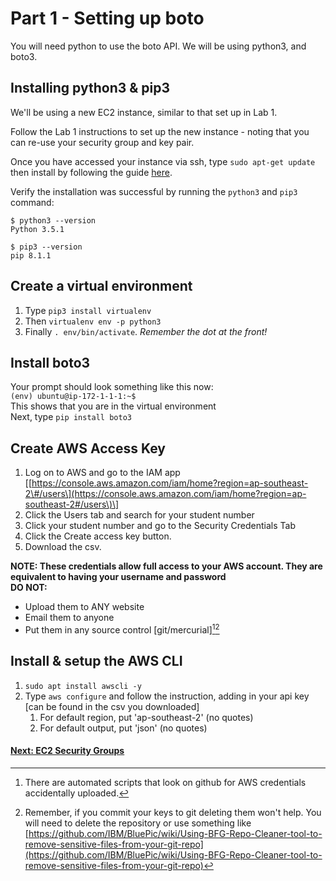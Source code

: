 # Part 1 - Setting up boto

You will need python to use the boto API. We will be using python3, and boto3.

## Installing python3 & pip3

We'll be using a new EC2 instance, similar to that set up in Lab 1. 

Follow the Lab 1 instructions to set up the new instance - noting that you can re-use your security group and key pair.

Once you have accessed your instance via ssh, type `sudo apt-get update` then install by following the guide [here](https://www.digitalocean.com/community/tutorials/how-to-install-python-3-and-set-up-a-local-programming-environment-on-ubuntu-16-04).

Verify the installation was successful by running the `python3` and `pip3` command:

```
$ python3 --version
Python 3.5.1

$ pip3 --version
pip 8.1.1
```

## Create a virtual environment

1. Type `pip3 install virtualenv`  
2. Then `virtualenv env -p python3`  
3. Finally `. env/bin/activate`. _Remember the dot at the front!_

## Install boto3

Your prompt should look something like this now:  
`(env) ubuntu@ip-172-1-1-1:~$`  
This shows that you are in the virtual environment  
Next, type `pip install boto3`

## Create AWS Access Key

1. Log on to AWS and go to the IAM app \[[https://console.aws.amazon.com/iam/home?region=ap-southeast-2\#/users\](https://console.aws.amazon.com/iam/home?region=ap-southeast-2#/users\)\]
2. Click the Users tab and search for your student number
3. Click your student number and go to the Security Credentials Tab
4. Click the Create access key button.
5. Download the csv.

**NOTE: These credentials allow full access to your AWS account. They are equivalent to having your username and password  
DO NOT:**

* Upload them to ANY website
* Email them to anyone
* Put them in any source control \[git/mercurial\][^2][^3]

## Install & setup the AWS CLI

1. `sudo apt install awscli -y`
2. Type `aws configure` and follow the instruction, adding in your api key \[can be found in the csv you downloaded\]
   1. For default region, put 'ap-southeast-2' \(no quotes\)
   2. For default output, put 'json' \(no quotes\)

#### [Next: EC2 Security Groups](/Part2.md)



[^2]: There are automated scripts that look on github for AWS credentials accidentally uploaded.

[^3]: Remember, if you commit your keys to git deleting them won't help. You will need to delete the repository or use something like [https://github.com/IBM/BluePic/wiki/Using-BFG-Repo-Cleaner-tool-to-remove-sensitive-files-from-your-git-repo](https://github.com/IBM/BluePic/wiki/Using-BFG-Repo-Cleaner-tool-to-remove-sensitive-files-from-your-git-repo) 

